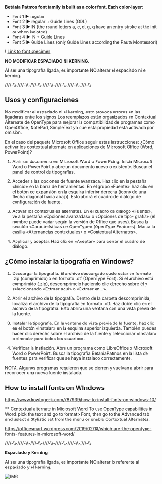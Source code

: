 **Betània Patmos font family is built as a color font. Each color-layer:**

- Font 1 ► regular
- Font 2 ► regular + Guide Lines (GDL)
- Font 3 ► IN (the round letters a, c, d, g, q have an entry stroke at the init or when isolated)
- Font 4 ► IN + Guide Lines
- Font 5 ► Guide Lines (only Guide Lines according the Pauta Montessori)

! [Link to font specimen](https://github.com/huertatipografica/betania-patmos/blob/main/fonts/BetaniaPatmosSpecimen.pdf)

**NO MODIFICAR ESPACIADO NI KERNING.**

Al ser una tipografía ligada, es importante NO alterar el espaciado ni el kerning.


////-\\\\-////-\\\\-////-\\\\-////-\\\\-////-\\\\-////-\\\\-////-\\\\
## Usos y configuraciones

No modificar el espaciado ni el kerning, esto provoca errores
en las ligaduras entre los signos
Los reemplazos están organizados en Contextual Alternate de
OpenType para mejorar la compatibilidad de programas como
OpenOffice, NotePad, SimpleText ya que esta propiedad está activada
por omisión.

En el caso del paquete Microsoft Office seguir estas instrucciones:
¿Cómo activar los contextual alternate en
aplicaciones de Microsoft Office (Word, PowerPoint)?

1. Abrir un documento en Microsoft Word o PowerPoing.
Inicia Microsoft Word o PowerPoint y abre un documento nuevo o
existente. Buscar el panel de control de tipografías.

2. Acceder a las opciones de fuente avanzada. Haz clic en
la pestaña «Inicio» en la barra de herramientas. En el grupo «Fuente»,
haz clic en el botón de expansión en la esquina inferior derecha (ícono
de una flecha diagonal hacia abajo). Esto abrirá el cuadro de diálogo
de configuración de fuente.

3. Activar los contextuales alternates. En el cuadro de diálogo
«Fuente», ve a la pestaña «Opciones avanzadas» o «Opciones de tipo-
grafía» (el nombre puede variar según la versión de Office que uses).
Busca la sección «Características de OpenType» (OpenType Features).
Marca la casilla «Alternancias contextuales» o «Contextual Alternates».

4. Applicar y aceptar. Haz clic en «Aceptar» para cerrar el cuadro de
diálogo.

## ¿Cómo instalar la tipografía en Windows?

1. Descargar la tipografía. El archivo descargado suele estar
en formato .zip (comprimido) o en formato .otf (OpenType Font). Si el
archivo está comprimido (.zip), descomprímelo haciendo clic derecho
sobre él y seleccionando «Extraer aquí» o «Extraer en...».

2. Abrir el archivo de la tipografía. Dentro de la carpeta
descomprimida, localiza el archivo de la tipografía en formato .otf. Haz
doble clic en el archivo de la tipografía. Esto abrirá una ventana con
una vista previa de la fuente.

3. Instalar la tipografía. En la ventana de vista previa de la
fuente, haz clic en el botón «Instalar» en la esquina superior izquierda.
También puedes hacer clic derecho sobre el archivo de la fuente y
seleccionar «Instalar» o «Instalar para todos los usuarios».

4. Verificar la instlación. Abre un programa como LibreOffice
o Microsoft Word o PowerPoint. Busca la tipografía BetàniaPatmos en
la lista de fuentes para verificar que se haya instalado correctamente.

NOTA. Algunos programas requieren que se cierren y vuelvan a abrir
para reconocer una nueva fuente instalada.

## How to install fonts on WIndows

https://www.howtogeek.com/787939/how-to-install-fonts-on-windows-10/

** Contextual alternate in Microsoft Word
To use OpenType capabilities in Word, pick the text and go to format> Font,
then go to the Advanced tab and select a Stylistic set from the menu or enable
Contextual Alternates.

https://officesmart.wordpress.com/2019/02/18/which-are-the-opentype-fonts-
features-in-microsoft-word/

////-\\\\-////-\\\\-////-\\\\-////-\\\\-////-\\\\-////-\\\\-////-\\\

**Espaciado y Kerning**

Al ser una tipografía ligada, es importante NO alterar lo referente al espaciado y el kerning.

![IMG](https://huertatipografica.com/uploads/betania-patmos-027AVn.png)
